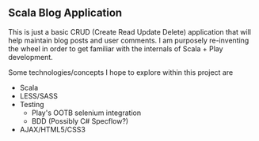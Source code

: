 Scala Blog Application
-------------------------

This is just a basic CRUD (Create Read Update Delete) application that will help maintain blog posts and user comments.
I am purposely re-inventing the wheel in order to get familiar with the internals of Scala + Play development.

Some technologies/concepts I hope to explore within this project are

- Scala
- LESS/SASS
- Testing
    - Play's OOTB selenium integration
    - BDD (Possibly C# Specflow?)
- AJAX/HTML5/CSS3